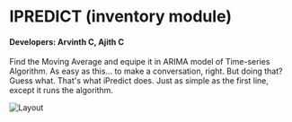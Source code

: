 # IPREDICT (inventory module)    
#### Developers: Arvinth C, Ajith C    


Find the Moving Average and equipe it in ARIMA model of Time-series Algorithm.
As easy as this... to make a conversation, right. But doing that?   
Guess what. That's what iPredict does. Just as simple as the first line, except it runs the algorithm.
    
![Layout](https://github.com/ArvinthC3000/iPredict-inventory-module/blob/master/scr/img/DataIndex.png)